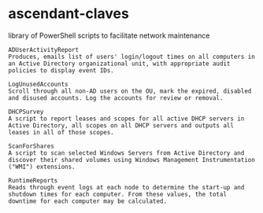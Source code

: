 # ascendant-claves
library of PowerShell scripts to facilitate network maintenance

    ADUserActivityReport
    Produces, emails list of users' login/logout times on all computers in an Active Directory organizational unit, with appropriate audit policies to display event IDs.
	
	LogUnusedAccounts
	Scroll through all non-AD users on the OU, mark the expired, disabled and disused accounts. Log the accounts for review or removal.
	
	DHCPSurvey
	A script to report leases and scopes for all active DHCP servers in Active Directory, all scopes on all DHCP servers and outputs all leases in all of those scopes.
	
	ScanForShares
	A script to scan selected Windows Servers from Active Directory and discover their shared volumes using Windows Management Instrumentation ("WMI") extensions.
	
	RuntimeReports
	Reads through event logs at each node to determine the start-up and shutdown times for each computer. From these values, the total downtime for each computer may be calculated.

